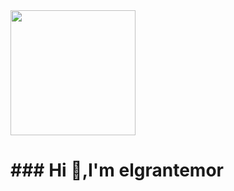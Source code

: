  

<div id="header" aling="center">
<img src="https://media.giphy.com/media/iIGT8Y1rOYhBpdHh1C/giphy.gif"  width="200"/>

 <h1 aling="center">### Hi  👋,I'm elgrantemor</h1>
</div>
